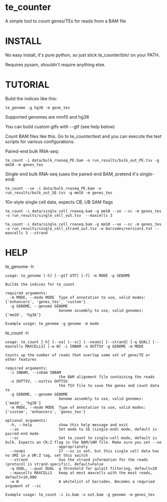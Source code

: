 # te_counter
A simple tool to count genes/TEs for reads from a BAM file

# INSTALL

No easy install, it's pure python, so just stick te_counter/bin/ on your PATH.

Requires pysam, shouldn't require anything else.

# TUTORIAL

Build the indices like this:
```
te_genome -g hg38 -m gene_tes
```
Supported genomes are mm10 and hg38

You can build custom gtfs with --gtf (see help below)

Count BAM files like this. Go to te_counter/test and you can execute the test scripts for various configurations:

Paired-end bulk RNA-seq:
```
te_count -i data/bulk_rnaseq_PE.bam -o run_results/bulk_out_PE.tsv -g mm10 -m genes_tes
```
Single-end bulk RNA-seq (uses the paired-end BAM, pretend it's single-end)
```
te_count --se -i data/bulk_rnaseq_PE.bam -o run_results/bulk_out_SE.tsv -g mm10 -m genes_tes
```
10x-style single cell data, expects CB, UB SAM flags
```
te_count -i data/single_cell_rnaseq.bam -g mm10 --se --sc -m genes_tes -o run_results/single_cell_out.tsv  --maxcells 3
```
```
te_count -i data/single_cell_rnaseq.bam -g mm10 --se --sc -m genes_tes -o run_results/single_cell_strand_out.tsv -w barcodes/version1.txt --maxcells 3 --strand
```
# HELP

te_genome -h

```
usage: te_genome [-h] [--gtf GTF] [-f] -m MODE -g GENOME

Builds the indices for te_count

required arguments:
  -m MODE, --mode MODE  Type of annotation to use, valid modes: {'enhancers', 'genes_tes', 'custom'}
  -g GENOME, --genome GENOME
                        Genome assembly to use, valid genomes: {'mm10', 'hg38'}

Example usage: te_genome -g genome -m mode
```
te_count -h

```
usage: te_count [-h] [--se] [--sc] [--noumi] [--strand] [-q QUAL] [--maxcells MAXCELLS] [-w W] -i INBAM -o OUTTSV -g GENOME -m MODE

Counts up the number of reads that overlap some set of gene/TE or other features

required arguments:
  -i INBAM, --inbam INBAM
                        the BAM alignment file containing the reads
  -o OUTTSV, --outtsv OUTTSV
                        the TSV file to save the genes and count data to
  -g GENOME, --genome GENOME
                        Genome assembly to use, valid genomes: {'mm10', 'hg38'}
  -m MODE, --mode MODE  Type of annotation to use, valid modes: {'custom', 'enhancers', 'genes_tes'}

optional arguments:
  -h, --help            show this help message and exit
  --se                  Set mode to SE (single-end) mode, default is paired-end mode
  --sc                  Set te_count to single-cell mode, default is bulk. Expects an CR:Z flag in the BAM/SAM file. Make sure you set --se
                        appropriately
  --noumi               If --sc is set, but this single cell data has no UMI in a UR:Z tag, set this switch
  --strand              Use the strand information for the reads (protocol is strand-specific), default=False
  -q QUAL, --qual QUAL  q threshold for qulait filtering, default=20
  --maxcells MAXCELLS   keep at most maxcells with the most reads, default=10,000
  -w W                  A whitelist of barcodes. Becomes a requried argument of --sc

Example usage: te_count -i in.bam -o out.bam -g genome -m genes_tes
```

